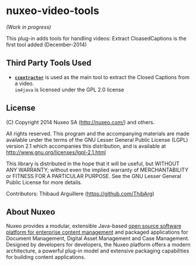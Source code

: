 nuxeo-video-tools
===========================

_(Work in progress)_

This plug-in adds tools for handling videos: Extract CloasedCaptions is the first tool added (December-2014)

## Third Party Tools Used
* **[`ccextractor`](http://ccextractor.sourceforge.net)** is used as the main tool to extract the Closed Captions from a video.<br/>
`im4java` is licensed under the GPL 2.0 license


## License
(C) Copyright 2014 Nuxeo SA (http://nuxeo.com/) and others.

All rights reserved. This program and the accompanying materials
are made available under the terms of the GNU Lesser General Public License
(LGPL) version 2.1 which accompanies this distribution, and is available at
http://www.gnu.org/licenses/lgpl-2.1.html

This library is distributed in the hope that it will be useful,
but WITHOUT ANY WARRANTY; without even the implied warranty of
MERCHANTABILITY or FITNESS FOR A PARTICULAR PURPOSE. See the GNU
Lesser General Public License for more details.

Contributors:
Thibaud Arguillere (https://github.com/ThibArg)

## About Nuxeo

Nuxeo provides a modular, extensible Java-based [open source software platform for enterprise content management](http://www.nuxeo.com) and packaged applications for Document Management, Digital Asset Management and Case Management. Designed by developers for developers, the Nuxeo platform offers a modern architecture, a powerful plug-in model and extensive packaging capabilities for building content applications.
